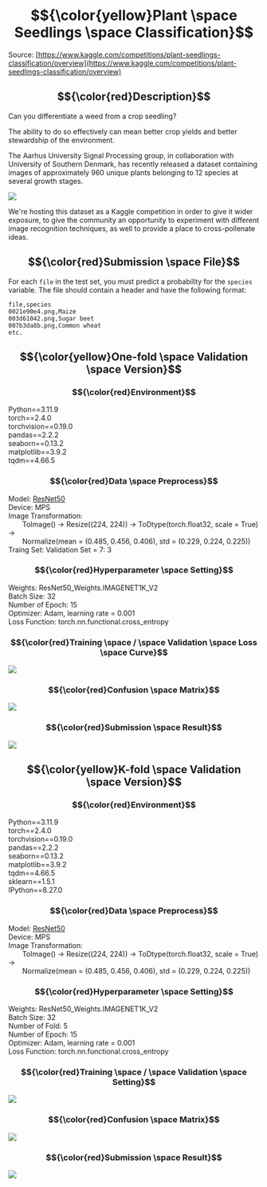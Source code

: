# $${\color{yellow}Plant \space Seedlings \space Classification}$$
Source: [https://www.kaggle.com/competitions/plant-seedlings-classification/overview](https://www.kaggle.com/competitions/plant-seedlings-classification/overview)

## $${\color{red}Description}$$
Can you differentiate a weed from a crop seedling?

The ability to do so effectively can mean better crop yields and better stewardship of the environment.

The Aarhus University Signal Processing group, in collaboration with University of Southern Denmark, has recently released a dataset containing images of approximately 960 unique plants belonging to 12 species at several growth stages.

<img src="https://storage.googleapis.com/kaggle-media/competitions/seedlings-classify/seedlings.png"></img>

We're hosting this dataset as a Kaggle competition in order to give it wider exposure, to give the community an opportunity to experiment with different image recognition techniques, as well to provide a place to cross-pollenate ideas.

## $${\color{red}Submission \space File}$$

For each `file` in the test set, you must predict a probability for the `species` variable. The file should contain a header and have the following format:

```
file,species
0021e90e4.png,Maize
003d61042.png,Sugar beet
007b3da8b.png,Common wheat
etc.
```

## $${\color{yellow}One-fold \space Validation \space Version}$$
### $${\color{red}Environment}$$
Python==3.11.9<br>
torch==2.4.0<br>
torchvision==0.19.0<br>
pandas==2.2.2<br>
seaborn==0.13.2<br>
matplotlib==3.9.2<br>
tqdm==4.66.5<br>

### $${\color{red}Data \space Preprocess}$$
Model: [ResNet50](https://pytorch.org/vision/main/models/generated/torchvision.models.resnet50.html)<br>
Device: MPS<br>
Image Transformation:<br>
&ensp;&ensp;&ensp;&ensp;ToImage() -> Resize((224, 224)) -> ToDtype(torch.float32, scale = True) -><br>&ensp;&ensp;&ensp;&ensp;Normalize(mean = (0.485, 0.456, 0.406), std = (0.229, 0.224, 0.225))<br>
Traing Set: Validation Set = 7: 3<br>

### $${\color{red}Hyperparameter \space Setting}$$
Weights: ResNet50_Weights.IMAGENET1K_V2<br>
Batch Size: 32<br>
Number of Epoch: 15<br>
Optimizer: Adam, learning rate = 0.001<br>
Loss Function: torch.nn.functional.cross_entropy

### $${\color{red}Training \space / \space Validation \space Loss \space Curve}$$
<img src="https://github.com/Ming06-22/MVL_Lab_Practice/blob/main/one-fold%20validation/loss_curve.png?raw=True"></img>

### $${\color{red}Confusion \space Matrix}$$
<img src="https://github.com/Ming06-22/MVL_Lab_Practice/blob/main/one-fold%20validation/confusion%20matrix_epoch%2015.png?raw=true"></img>

### $${\color{red}Submission \space Result}$$
<img src="https://github.com/Ming06-22/MVL_Lab_Practice/blob/main/prediction/one-fold%20validation%20submission%20result.png?raw=true"></img>

## $${\color{yellow}K-fold \space Validation \space Version}$$
### $${\color{red}Environment}$$
Python==3.11.9<br>
torch==2.4.0<br>
torchvision==0.19.0<br>
pandas==2.2.2<br>
seaborn==0.13.2<br>
matplotlib==3.9.2<br>
tqdm==4.66.5<br>
sklearn==1.5.1<br>
IPython==8.27.0<br>

### $${\color{red}Data \space Preprocess}$$
Model: [ResNet50](https://pytorch.org/vision/main/models/generated/torchvision.models.resnet50.html)<br>
Device: MPS<br>
Image Transformation:<br>
&ensp;&ensp;&ensp;&ensp;ToImage() -> Resize((224, 224)) -> ToDtype(torch.float32, scale = True) -><br>&ensp;&ensp;&ensp;&ensp;Normalize(mean = (0.485, 0.456, 0.406), std = (0.229, 0.224, 0.225))<br>

### $${\color{red}Hyperparameter \space Setting}$$
Weights: ResNet50_Weights.IMAGENET1K_V2<br>
Batch Size: 32<br>
Number of Fold: 5<br>
Number of Epoch: 15<br>
Optimizer: Adam, learning rate = 0.001<br>
Loss Function: torch.nn.functional.cross_entropy

### $${\color{red}Training \space / \space Validation \space Setting}$$
<img src="https://github.com/Ming06-22/MVL_Lab_Practice/blob/main/k-fold%20validation/loss_curve_fold%203.png?raw=True"></img>

### $${\color{red}Confusion \space Matrix}$$
<img src="https://github.com/Ming06-22/MVL_Lab_Practice/blob/main/k-fold%20validation/confusion%20matrix_fold%203_epoch%2015.png?raw=true"></img>

### $${\color{red}Submission \space Result}$$
<img src="https://github.com/Ming06-22/MVL_Lab_Practice/blob/main/prediction/k-fold%20validation%20submission%20result.png?raw=true"></img>